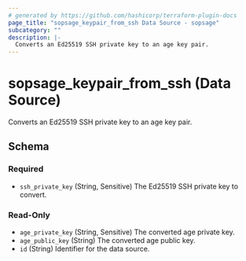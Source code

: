 ```yaml
---
# generated by https://github.com/hashicorp/terraform-plugin-docs
page_title: "sopsage_keypair_from_ssh Data Source - sopsage"
subcategory: ""
description: |-
  Converts an Ed25519 SSH private key to an age key pair.
---
```


# sopsage_keypair_from_ssh (Data Source)

Converts an Ed25519 SSH private key to an age key pair.



<!-- schema generated by tfplugindocs -->
## Schema

### Required

- `ssh_private_key` (String, Sensitive) The Ed25519 SSH private key to convert.

### Read-Only

- `age_private_key` (String, Sensitive) The converted age private key.
- `age_public_key` (String) The converted age public key.
- `id` (String) Identifier for the data source.
